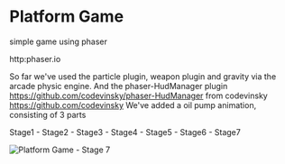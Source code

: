# Platform Game
simple game using phaser

http:phaser.io

So far we've used the particle plugin, weapon plugin and gravity via the arcade physic engine.
And the phaser-HudManager plugin https://github.com/codevinsky/phaser-HudManager from codevinsky https://github.com/codevinsky
We've added a oil pump animation, consisting of 3 parts

Stage1 - Stage2 - Stage3 - Stage4 - Stage5 - Stage6 - Stage7

![Platform Game - Stage 7](https://saturdaycodersamsterdam.github.io/Stage7.png)
